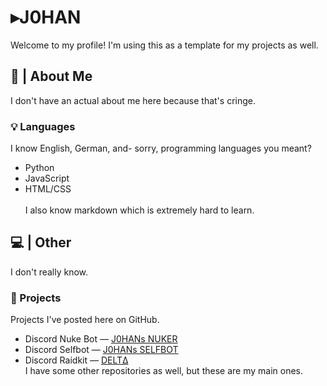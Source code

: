 # ▸J0HAN
Welcome to my profile! I'm using this as a template for my projects as well.
## 📖 | About Me
I don't have an actual about me here because that's cringe.
### 💡 Languages
I know English, German, and- sorry, programming languages you meant?
* Python
* JavaScript
* HTML/CSS <br/><br/>
I also know markdown which is extremely hard to learn.
## 💻 | Other
I don't really know.
### 📁 Projects
Projects I've posted here on GitHub.
- Discord Nuke Bot — [J0HANs NUKER](<>)
- Discord Selfbot — [J0HANs SELFBOT](<>)
- Discord Raidkit — [DELTΔ](<>) <br/>
I have some other repositories as well, but these are my main ones.
